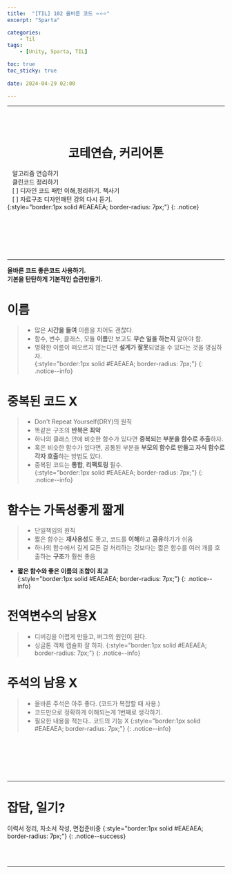 ```yaml
---
title:  "[TIL] 102 올바른 코드 ⭐⭐⭐"
excerpt: "Sparta"

categories:
    - Til
tags:
    - [Unity, Sparta, TIL]

toc: true
toc_sticky: true
 
date: 2024-04-29 02:00

---
```

- - -


<BR><BR>

<center><H1>  코테연습, 커리어톤 </H1></center>

&nbsp;&nbsp; 알고리즘 연습하기     
&nbsp;&nbsp; 클린코드 정리하기   
&nbsp;&nbsp; [ ] 디자인 코드 패턴 이해,정리하기. 책사기  
&nbsp;&nbsp; [ ] 자료구조 디자인패턴 강의 다시 듣기.   
{:style="border:1px solid #EAEAEA; border-radius: 7px;"}
{: .notice}  


<br><br><br><br><br>
- - - 

**올바른 코드 좋은코드 사용하기.**  
**기본을 탄탄하게 기본적인 습관만들기.**  

# 이름
> - 많은 **시간을 들여** 이름을 지어도 괜찮다.  
> - 함수, 변수, 클래스, 모듈 **이름**만 보고도 **무슨 일을 하는지** 알아야 함.  
> - 명확한 이름이 떠오르지 않는다면 **설계가 잘못**되었을 수 있다는 것을 명심하자.  
{:style="border:1px solid #EAEAEA; border-radius: 7px;"}
{: .notice--info}  

# 중복된 코드 X
> - Don't Repeat Yourself(DRY)의 원칙  
> - 똑같은 구조의 **반복은 최악**  
> - 하나의 클래스 안에 비슷한 함수가 있다면 **중복되는 부분을 함수로 추출**하자.  
> - 혹은 비슷한 함수가 있다면, 공통된 부분을 **부모의 함수로 만들고 자식 함수로 각자 호출**하는 방법도 있다.  
> - 중복된 코드는 **통합**, **리팩토링** 필수.  
{:style="border:1px solid #EAEAEA; border-radius: 7px;"}
{: .notice--info}  

# 함수는 가독성좋게 짧게
> - 단일책임의 원칙  
> - 짧은 함수는 **재사용성**도 좋고, 코드를 **이해**하고 **공유**하기가 쉬움  
> - 하나의 함수에서 길게 모든 걸 처리하는 것보다는 짧은 함수를 여러 개를 호출하는 **구조**가 훨씬 좋음  
- **짧은 함수와 좋은 이름의 조합이 최고**  
{:style="border:1px solid #EAEAEA; border-radius: 7px;"}
{: .notice--info}  

# 전역변수의 남용X 
> - 디버깅을 어렵게 만들고, 버그의 원인이 된다.
> - 싱글톤 객체 캡슐화 잘 하자.
{:style="border:1px solid #EAEAEA; border-radius: 7px;"}
{: .notice--info}  

# 주석의 남용 X 
> - 올바른 주석은 아주 좋다. (코드가 복잡할 때 사용.)
> - 코드만으로 정확하게 이해되는게 1번째로 생각하기.
> - 필요한 내용을 적는다.. 코드의 기능 X 
{:style="border:1px solid #EAEAEA; border-radius: 7px;"}
{: .notice--info}  

<br><br><br><br><br>
- - - 

# 잡담, 일기?
이력서 정리, 자소서 작성, 면접준비중
{:style="border:1px solid #EAEAEA; border-radius: 7px;"}
{: .notice--success}  

<br><br>
- - -
